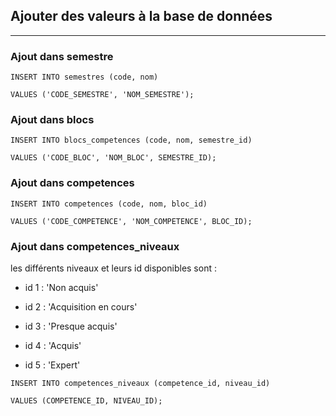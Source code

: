 ## Ajouter des valeurs à la base de données

---

### Ajout dans semestre

```
INSERT INTO semestres (code, nom)

VALUES ('CODE_SEMESTRE', 'NOM_SEMESTRE');
```

### Ajout dans blocs

```
INSERT INTO blocs_competences (code, nom, semestre_id)

VALUES ('CODE_BLOC', 'NOM_BLOC', SEMESTRE_ID);
```

### Ajout dans competences

```
INSERT INTO competences (code, nom, bloc_id)

VALUES ('CODE_COMPETENCE', 'NOM_COMPETENCE', BLOC_ID);
```

### Ajout dans competences_niveaux

les différents niveaux et leurs id disponibles sont :

- id 1 : 'Non acquis'

- id 2 : 'Acquisition en cours'

- id 3 : 'Presque acquis'

- id 4 : 'Acquis'

- id 5 : 'Expert'


```
INSERT INTO competences_niveaux (competence_id, niveau_id)

VALUES (COMPETENCE_ID, NIVEAU_ID);
```
